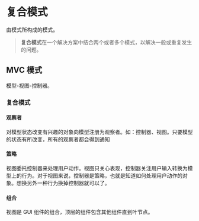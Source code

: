 # 复合模式

由模式所构成的模式。

> **复合模式**在一个解决方案中结合两个或者多个模式，以解决一般或重复发生的问题。

## MVC 模式

模型-视图-控制器。

### 复合模式

#### 观察者

对模型状态改变有兴趣的对象向模型注册为观察者。如：控制器、视图。只要模型的状态有所改变，所有的观察者都会得到通知

#### 策略

视图委托控制器来处理用户动作。视图只关心表现，控制器关注用户输入转换为模型上的行为。对于视图来说，控制器是策略，也就是知道如何处理用户动作的对象。想换另外一种行为换掉控制器就可以了。

#### 组合

视图是 GUI 组件的组合，顶层的组件包含其他组件直到叶节点。

